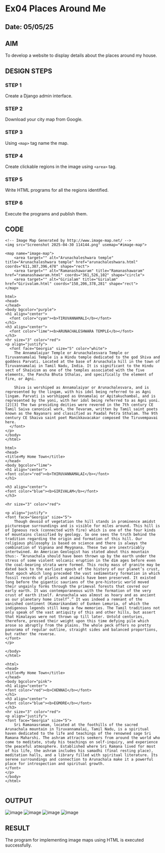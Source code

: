 # Ex04 Places Around Me
## Date: 05/05/25

## AIM
To develop a website to display details about the places around my house.

## DESIGN STEPS

### STEP 1
Create a Django admin interface.

### STEP 2
Download your city map from Google.

### STEP 3
Using ```<map>``` tag name the map.

### STEP 4
Create clickable regions in the image using ```<area>``` tag.

### STEP 5
Write HTML programs for all the regions identified.

### STEP 6
Execute the programs and publish them.

## CODE
```
<!-- Image Map Generated by http://www.image-map.net/ -->
<img src="Screenshot 2025-04-30 114144.png" usemap="#image-map">

<map name="image-map">
    <area target="" alt="Arunachaleshwara temple" title="Arunachaleshwara temple" href="arunachaleshwara.html" coords="611,387,396,478" shape="rect">
    <area target="" alt="Ramanashawaram" title="Ramanashawaram" href="ramanashawaram.html" coords="361,526,102" shape="circle">
    <area target="" alt="Girialam" title="Girialam" href="Girivalam.html" coords="158,206,378,281" shape="rect">
</map>

html>
<head>
</head>
<body bgcolor="purple">
<h1 align="center">
  <font color="cyan"><b>TIRUVANNAMALI</b></font>
</h1>
<h3 align="center">
  <font color="lime"><b>ARUNACHALESHWARA TEMPLE</b></font>
</h3>
<hr size="3" color="red">
<p align="justify">
  <font face="Georgia" size="5" color="white">
    The Annamalaiyar Temple or Arunachalesvara Temple or Tiruvannamalai Temple is a Hindu temple dedicated to the god Shiva and goddess Parvati. Located at the base of Arunachala hill in the town of Tiruvannamalai in Tamil Nadu, India. It is significant to the Hindu sect of Shaivism as one of the temples associated with the five elements, the Pancha Bhuta Sthalas, and specifically the element of fire, or Agni.

    Shiva is worshiped as Annamalaiyar or Arunachalesvara, and is represented by the lingam, with his idol being referred to as Agni lingam. Parvati is worshipped as Unnamalai or Apitakuchambal, and is represented by the yoni, with her idol being referred to as Agni yoni.[2][3] The two presiding deities were revered in the 7th century CE Tamil Saiva canonical work, the Tevaram, written by Tamil saint poets known as the Nayanars and classified as Paadal Petra Sthalam. The 9th century CE Shaiva saint poet Manikkavacakar composed the Tiruvempavai here.
  </font>
</p>
</body>
</html>

html>
<head>
<title>My Home Town</title>
</head>
<body bgcolor="lime">
<h1 align="center">
<font color="red"><b>THIRUVANNAMALAI</b></font>
</h1>

<h3 align="center">
<font color="blue"><b>GIRIVALAM</b></font>
</h3>

<hr size="3" color="red">

<p align="justify">
<font face="Georgia" size="5">
    Though devoid of vegetation the hill stands in prominence amidst picturesque surroundings and is visible for miles around. This hill is of Igneous rock (connected with fire) which is one of the four kinds of mountains classified by geology. So one sees the truth behind the tradition regarding the origin and formation of this hill. Our religious philosophy is based on science and there is always the combination of Vignana and Meygnana. These two are inextricably intertwined. An American Geologist has stated about this mountain thus:- “Arunachala should have been thrown up by the earth under the stress of some violent volcanic eruption in the dim ages before even the coal-bearing strata were formed. This rocky mass of granite may be dated back to the earliest epoch of the history of our planet’s crust, that epoch which long preceded the vast sedimentary formation in which fossil records of plants and animals have been preserved. It existed long before the gigantic saurians of the pre-historic world moved their ungainly forms through the primeval forests that covred our early earth. It was contemporaneous with the formation of the very crust of earth itself. Arunachala was almost as hoary and as ancient as our planetary home itself”.” It was indeed a remnant of the vanished continent (Kumarikandam) of Eunken Lemuria, of which the indigenous legends still keep a few memories. The Tamil traditions not only speak of the vast antiquity of this and other hills, but assert that Himalayas were not thrown up till later. Untold centuries, therefore, pressed their weight upon this time defying pile which arose so abruptly from the plains. The whole peck offers no pretty panorama of regular outline, straight sides and balanced proportions, but rather the reverse.
</font>
</p>

</body>
</html>

<html>
<head>
<title>My Home Town</title>
</head>
<body bgcolor="pink">
<h1 align="center">
<font color="red"><b>CHENNAI</b></font>
</h1>
<h3 align="center">
<font color="blue"><b>EGMORE</b></font>
</h3>
<hr size="3" color="red">
<p align="justify">
<font face="Georgia" size="5">
    Sri Ramanasramam, located at the foothills of the sacred Arunachala mountain in Tiruvannamalai, Tamil Nadu, is a spiritual haven dedicated to the life and teachings of the renowned sage Sri Ramana Maharshi. The ashram attracts seekers from around the world who come to meditate, study his teachings on self-inquiry, and experience the peaceful atmosphere. Established where Sri Ramana lived for most of his life, the ashram includes his samadhi (final resting place), meditation halls, and a library filled with spiritual literature. Its serene surroundings and connection to Arunachala make it a powerful place for introspection and spiritual growth.
</font>
</p>
</body>
</html>


```


## OUTPUT

![image](https://github.com/user-attachments/assets/193a83a2-bdc9-4aa5-b2ab-b3918583bf43)
![image](https://github.com/user-attachments/assets/3cd147e9-fcd1-4fd2-a101-96cde03711e9)
![image](https://github.com/user-attachments/assets/a8511fb9-100e-4731-8b2e-db8adc1292cb)
![image](https://github.com/user-attachments/assets/52e436af-45dc-4d8a-8df7-7fe0b9cdc266)


## RESULT
The program for implementing image maps using HTML is executed successfully.
